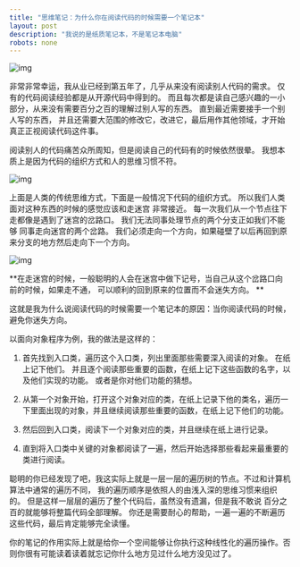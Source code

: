 ```yaml
---
title: "思维笔记：为什么你在阅读代码的时候需要一个笔记本"
layout: post
description: "我说的是纸质笔记本，不是笔记本电脑"
robots: none
---
```


![img](http://i1.tietuku.com/a3d00ed8832e3b38.jpg)

非常非常幸运，我从业已经到第五年了，几乎从来没有阅读别人代码的需求。 仅有的代码阅读经验都是从开源代码中得到的。
而且每次都是读自己感兴趣的一小部分，从来没有需要百分之百的理解过别人写的东西。 直到最近需要接手一个别人写的东西，
并且还需要大范围的修改它，改进它，最后用作其他领域，才开始真正正视阅读代码这件事。

阅读别人的代码痛苦众所周知，但是阅读自己的代码有的时候依然很晕。 我想本质上是因为代码的组织方式和人的思维习惯不符。

![img](http://i1.tietuku.com/231339fa2a10a7a7.jpg)

上面是人类的传统思维方式，下面是一般情况下代码的组织方式。 所以我们人类面对这种东西的时候的感觉应该和走迷宫
非常接近。 每一次我们从一个节点往下走都像是遇到了迷宫的岔路口。 我们无法同事处理节点的两个分支正如我们不能够
同事走向迷宫的两个岔路。 我们必须走向一个方向，如果碰壁了以后再回到原来分支的地方然后走向下一个方向。

![img](http://i1.tietuku.com/26bc5b5e79a9f4f0.jpg)

**在走迷宫的时候，一般聪明的人会在迷宫中做下记号，当自己从这个岔路口向前的时候，如果走不通，
可以顺利的回到原来的位置而不会迷失方向。 **

这就是我为什么说阅读代码的时候需要一个笔记本的原因：当你阅读代码的时候，
避免你迷失方向。

以面向对象程序为例，我的做法是这样的：

1. 首先找到入口类，遍历这个入口类，列出里面那些需要深入阅读的对象。 在纸上记下他们。 并且逐个阅读那些重要的函数，在纸上记下这些函数的名字，以及他们实现的功能。 或者是你对他们功能的猜想。

2. 从第一个对象开始，打开这个对象对应的类，在纸上记录下他的类名，遍历一下里面出现的对象，并且继续阅读那些重要的函数，在纸上记下他们的功能。
	
3. 然后回到入口类，阅读下一个对象对应的类，并且继续在纸上进行记录。

4. 直到将入口类中关键的对象都阅读了一遍，然后开始选择那些看起来最重要的类进行阅读。

聪明的你已经发现了吧，我这实际上就是一层一层的遍历树的节点。不过和计算机算法中通常的遍历不同，
我的遍历顺序是依照人的由浅入深的思维习惯来组织的。 但是这样一层层的遍历了整个代码后，虽然没有遗漏，但是我不敢说
百分之百的就能够将整篇代码全部理解。 你还是需要耐心的帮助，一遍一遍的不断遍历这些代码，最后肯定能够完全读懂。

你的笔记的作用实际上就是给你一个空间能够让你执行这种线性化的遍历操作。否则你很有可能读着读着就忘记你什么地方见过什么地方没见过了。

